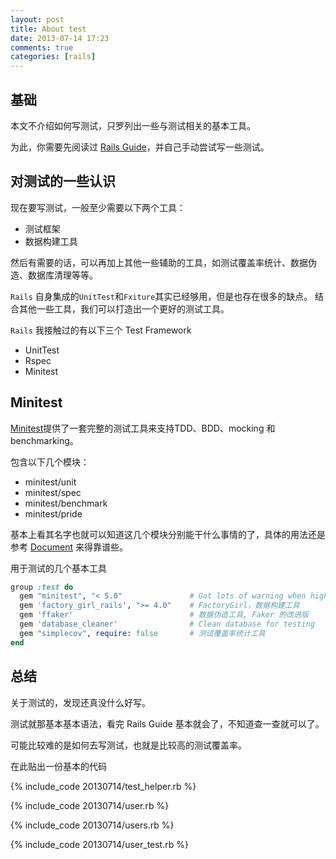 ```yaml
---
layout: post
title: About test
date: 2013-07-14 17:23
comments: true
categories: [rails]
---
```


## 基础

本文不介绍如何写测试，只罗列出一些与测试相关的基本工具。

为此，你需要先阅读过 [Rails Guide](http://guides.rubyonrails.org/testing.html)，并自己手动尝试写一些测试。

## 对测试的一些认识

现在要写测试，一般至少需要以下两个工具：

- 测试框架
- 数据构建工具

然后有需要的话，可以再加上其他一些辅助的工具，如测试覆盖率统计、数据伪造、数据库清理等等。

`Rails` 自身集成的`UnitTest`和`Fxiture`其实已经够用，但是也存在很多的缺点。
结合其他一些工具，我们可以打造出一个更好的测试工具。

`Rails` 我接触过的有以下三个 Test Framework

- UnitTest
- Rspec
- Minitest

## Minitest

[Minitest](https://github.com/seattlerb/minitest)提供了一套完整的测试工具来支持TDD、BDD、mocking 和 benchmarking。

包含以下几个模块：

- minitest/unit
- minitest/spec
- minitest/benchmark
- minitest/pride

基本上看其名字也就可以知道这几个模块分别能干什么事情的了，具体的用法还是参考 [Document](http://docs.seattlerb.org/minitest/) 来得靠谱些。

用于测试的几个基本工具

```ruby
group :test do
  gem "minitest", "< 5.0"               # Got lots of warning when higher than 5.0
  gem 'factory_girl_rails', ">= 4.0"    # FactoryGirl，数据构建工具
  gem 'ffaker'                          # 数据伪造工具, Faker 的改进版
  gem 'database_cleaner'                # Clean database for testing
  gem "simplecov", require: false       # 测试覆盖率统计工具
end
```

## 总结

关于测试的，发现还真没什么好写。

测试就那基本基本语法，看完 Rails Guide 基本就会了，不知道查一查就可以了。

可能比较难的是如何去写测试，也就是比较高的测试覆盖率。

在此贴出一份基本的代码

{% include_code 20130714/test_helper.rb %}

{% include_code 20130714/user.rb %}

{% include_code 20130714/users.rb %}

{% include_code 20130714/user_test.rb %}
